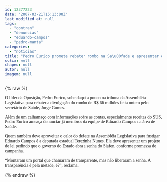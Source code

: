 ```yaml
---
id: 12377223
date: "2007-03-21T15:13:00Z"
last_modified_at: null
tags:
  - "contran"
  - "denuncias"
  - "eduardo-campos"
  - "pedro-manta"
categories:
  - "noticias"
title: "Pedro Eurico promete rebater rombo na Sa\u00fade e apresentar denuncias contra equipe de Eduardo Campos"
sutia: null
chapeu: null
autor: null
imagem: null
---
```

{% raw %}
<p><P><FONT face=Verdana>O líder da Oposição, Pedro Eurico, sobe daqui a pouco na tribuna da Assembléia Legislativa para rebater a divulgação do rombo de R$ 66 milhões feita ontem pelo secretário de Saúde, Jorge Gomes.</FONT></P></p>
<p><P><FONT face=Verdana>Além de um calhamaço com informações sobre as contas, especialmente receitas do SUS, Pedro Eurico ameaça denunciar já membros da equipe de Eduardo Campos na área de Saúde.</FONT></P></p>
<p><P><FONT face=Verdana>Quem também deve aproveitar o calor do debate na Assembléia Legislativa para fustigar Eduardo Campos é a deputada estadual Terezinha Nunes. Ela deve apresentar um projeto de lei pedindo que o governo do Estado abra a senha do Siafen, conforme promessa de campanha.</FONT></P></p>
<p><P><FONT face=Verdana>“Montaram um portal que chamaram de transparente, mas não liberaram a senha. A transparência é pela metade, é?”, reclama.</FONT></P> </p>
{% endraw %}